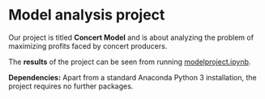 # Model analysis project

Our project is titled **Concert Model** and is about analyzing the problem of maximizing profits faced by concert producers.

The **results** of the project can be seen from running [modelproject.ipynb](modelproject.ipynb).

**Dependencies:** Apart from a standard Anaconda Python 3 installation, the project requires no further packages.